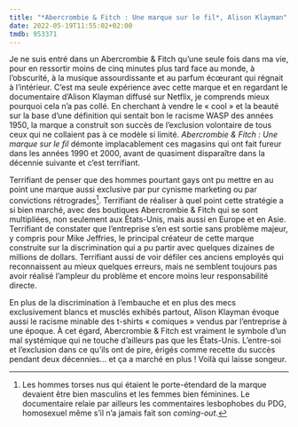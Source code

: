 ```yaml
---
title: "*Abercrombie & Fitch : Une marque sur le fil*, Alison Klayman"
date: 2022-05-19T11:55:02+02:00
tmdb: 953371 
---
```


Je ne suis entré dans un Abercrombie & Fitch qu’une seule fois dans ma vie, pour en ressortir moins de cinq minutes plus tard face au monde, à l’obscurité, à la musique assourdissante et au parfum écœurant qui régnait à l’intérieur. C’est ma seule expérience avec cette marque et en regardant le documentaire d’Alison Klayman diffusé sur Netflix, je comprends mieux pourquoi cela n’a pas collé. En cherchant à vendre le « cool » et la beauté sur la base d’une définition qui sentait bon le racisme WASP des années 1950, la marque a construit son succès de l’exclusion volontaire de tous ceux qui ne collaient pas à ce modèle si limité. *Abercrombie & Fitch : Une marque sur le fil* démonte implacablement ces magasins qui ont fait fureur dans les années 1990 et 2000, avant de quasiment disparaître dans la décennie suivante et c’est terrifiant.

Terrifiant de penser que des hommes pourtant gays ont pu mettre en au point une marque aussi exclusive par pur cynisme marketing ou par convictions rétrogrades[^1]. Terrifiant de réaliser à quel point cette stratégie a si bien marché, avec des boutiques Abercrombie & Fitch qui se sont multipliées, non seulement aux États-Unis, mais aussi en Europe et en Asie. Terrifiant de constater que l’entreprise s’en est sortie sans problème majeur, y compris pour Mike Jeffries, le principal créateur de cette marque construite sur la discrimination qui a pu partir avec quelques dizaines de millions de dollars. Terrifiant aussi de voir défiler ces anciens employés qui reconnaissent au mieux quelques erreurs, mais ne semblent toujours pas avoir réalisé l’ampleur du problème et encore moins leur responsabilité directe. 

En plus de la discrimination à l’embauche et en plus des mecs exclusivement blancs et musclés exhibés partout, Alison Klayman évoque aussi le racisme minable des t-shirts « comiques » vendus par l’entreprise à une époque. À cet égard, Abercrombie & Fitch est vraiment le symbole d’un mal systémique qui ne touche d’ailleurs pas que les États-Unis. L’entre-soi et l’exclusion dans ce qu’ils ont de pire, érigés comme recette du succès pendant deux décennies… et ça a marché en plus ! Voilà qui laisse songeur.

[^1]: Les hommes torses nus qui étaient le porte-étendard de la marque devaient être bien masculins et les femmes bien féminines. Le documentaire relaie par ailleurs les commentaires lesbophobes du PDG, homosexuel même s’il n’a jamais fait son *coming-out*.
